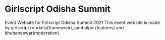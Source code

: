 # Girlscript Odisha Summit
Event Website for Firlscript Odisha Summit 2021
This event website is made by girlscript rourkela(framework),sambalpur(features) and bhubaneswar(moderation)
